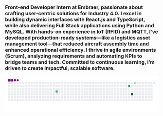 ### Front-end Developer Intern at Embraer, passionate about crafting user-centric solutions for Industry 4.0. I excel in building dynamic interfaces with React.js and TypeScript, while also delivering Full Stack applications using Python and MySQL. With hands-on experience in IoT (RFID) and MQTT, I’ve developed production-ready systems—like a logistics asset management tool—that reduced aircraft assembly time and enhanced operational efficiency. I thrive in agile environments (Scrum), analyzing requirements and automating KPIs to bridge teams and tech. Committed to continuous learning, I’m driven to create impactful, scalable software.

![snake gif](https://github.com/Dolivalho/Dolivalho/blob/output/github-contribution-grid-snake.gif)
<!--
**Dolivalho/Dolivalho** is a ✨ _special_ ✨ repository because its `README.md` (this file) appears on your GitHub profile.

Here are some ideas to get you started:

- 🔭 I’m currently working on ...
- 🌱 I’m currently learning ...
- 👯 I’m looking to collaborate on ...
- 🤔 I’m looking for help with ...
- 💬 Ask me about ...
- 📫 How to reach me: ...
- 😄 Pronouns: ...
- ⚡ Fun fact: ...
-->
